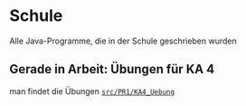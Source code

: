 # Schule
Alle Java-Programme, die in der Schule geschrieben wurden

## Gerade in Arbeit: Übungen für KA 4
man findet die Übungen [```src/PR1/KA4_Uebung```](hier)
